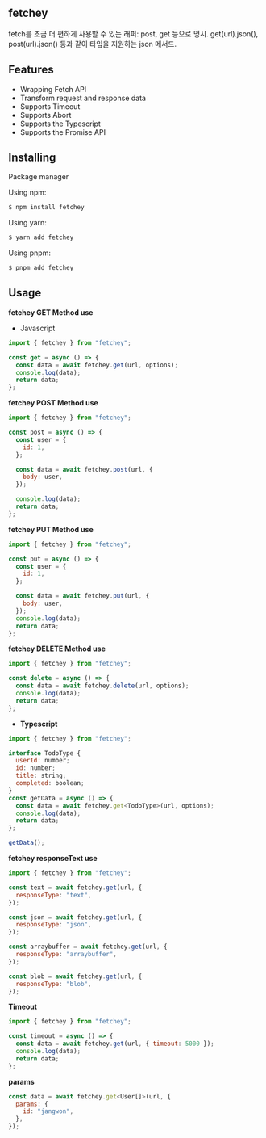 ## fetchey

fetch를 조금 더 편하게 사용할 수 있는 래퍼: post, get 등으로 명시. get(url).json<T>(), post(url).json<T>() 등과 같이 타입을 지원하는 json 메서드.

## Features

- Wrapping Fetch API
- Transform request and response data
- Supports Timeout
- Supports Abort
- Supports the Typescript
- Supports the Promise API

## Installing

Package manager

Using npm:

```bash
$ npm install fetchey
```

Using yarn:

```bash
$ yarn add fetchey
```

Using pnpm:

```bash
$ pnpm add fetchey
```

## Usage

**fetchey GET Method use**

- Javascript

```js
import { fetchey } from "fetchey";

const get = async () => {
  const data = await fetchey.get(url, options);
  console.log(data);
  return data;
};
```

**fetchey POST Method use**

```js
import { fetchey } from "fetchey";

const post = async () => {
  const user = {
    id: 1,
  };

  const data = await fetchey.post(url, {
    body: user,
  });

  console.log(data);
  return data;
};
```

**fetchey PUT Method use**

```js
import { fetchey } from "fetchey";

const put = async () => {
  const user = {
    id: 1,
  };

  const data = await fetchey.put(url, {
    body: user,
  });
  console.log(data);
  return data;
};
```

**fetchey DELETE Method use**

```js
import { fetchey } from "fetchey";

const delete = async () => {
  const data = await fetchey.delete(url, options);
  console.log(data);
  return data;
};
```

- **Typescript**

```js
import { fetchey } from "fetchey";

interface TodoType {
  userId: number;
  id: number;
  title: string;
  completed: boolean;
}
const getData = async () => {
  const data = await fetchey.get<TodoType>(url, options);
  console.log(data);
  return data;
};

getData();
```

**fetchey responseText use**

```js
import { fetchey } from "fetchey";

const text = await fetchey.get(url, {
  responseType: "text",
});

const json = await fetchey.get(url, {
  responseType: "json",
});

const arraybuffer = await fetchey.get(url, {
  responseType: "arraybuffer",
});

const blob = await fetchey.get(url, {
  responseType: "blob",
});
```

**Timeout**

```js
import { fetchey } from "fetchey";

const timeout = async () => {
  const data = await fetchey.get(url, { timeout: 5000 });
  console.log(data);
  return data;
};
```

**params**

```js
const data = await fetchey.get<User[]>(url, {
  params: {
    id: "jangwon",
  },
});
```
